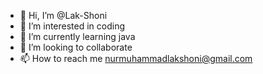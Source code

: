 - 👋 Hi, I’m @Lak-Shoni
- 👀 I’m interested in coding
- 🌱 I’m currently learning java
- 💞️ I’m looking to collaborate 
- 📫 How to reach me nurmuhammadlakshoni@gmail.com

<!---
Lak-Shoni/Lak-Shoni is a ✨ special ✨ repository because its `README.md` (this file) appears on your GitHub profile.
You can click the Preview link to take a look at your changes.
--->
